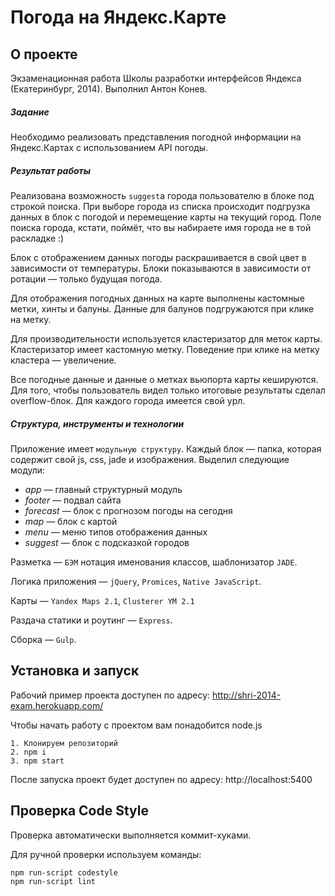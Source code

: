 Погода на Яндекс.Карте
===
## О проекте
Экзаменационная работа Школы разработки интерфейсов Яндекса (Екатеринбург, 2014).
Выполнил Антон Конев.

##### Задание
Необходимо реализовать представления погодной информации на Яндекс.Картах c использованием API погоды.

##### Результат работы
Реализована возможность `suggest`a города пользователю в блоке под строкой поиска. При выборе города из списка происходит подгрузка данных в блок с погодой и перемещение карты на текущий город. Поле поиска города, кстати, поймёт, что вы набираете имя города не в той раскладке :)

Блок с отображением данных погоды раскрашивается в свой цвет в зависимости от температуры. Блоки показываются в зависимости от ротации — только будущая погода.

Для отображения погодных данных на карте выполнены кастомные метки, хинты и балуны. Данные для балунов подгружаются при клике на метку. 

Для производительности используется кластеризатор для меток карты. Кластеризатор имеет кастомную метку. Поведение при клике на метку кластера — увеличение.

Все погодные данные и данные о метках вьюпорта карты кешируются. Для того, чтобы пользователь видел только итоговые результаты сделал overflow-блок. Для каждого города имеется свой урл.

##### Структура, инструменты и технологии
Приложение имеет `модульную структуру`. Каждый блок — папка, которая содержит свой js, css, jade и изображения.
Выделил следующие модули:
 - *app* — главный структурный модуль
 - *footer* — подвал сайта
 - *forecast* — блок с прогнозом погоды на сегодня
 - *map* — блок с картой
 - *menu* — меню типов отображения данных
 - *suggest* — блок с подсказкой городов

Разметка — `БЭМ` нотация именования классов, шаблонизатор `JADE`.

Логика приложения — `jQuery`, `Promices`, `Native JavaScript`.

Карты — `Yandex Maps 2.1`, `Clusterer YM 2.1` 

Раздача статики и роутинг — `Express`.

Сборка — `Gulp`.

## Установка и запуск
Рабочий пример проекта доступен по адресу: http://shri-2014-exam.herokuapp.com/

Чтобы начать работу с проектом вам понадобится node.js
```
1. Клонируем репозиторий
2. npm i
3. npm start
```
После запуска проект будет доступен по адресу: http://localhost:5400

## Проверка Code Style
Проверка автоматически выполняется коммит-хуками.

Для ручной проверки используем команды:
```
npm run-script codestyle
npm run-script lint
```